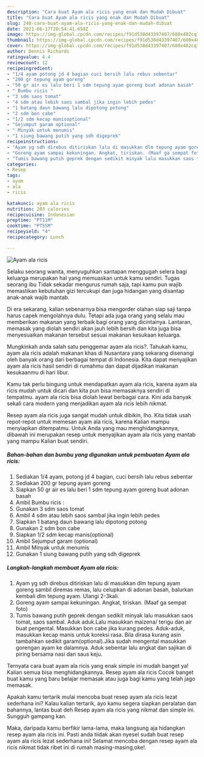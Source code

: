 ```yaml
---
description: "Cara buat Ayam ala ricis yang enak dan Mudah Dibuat"
title: "Cara buat Ayam ala ricis yang enak dan Mudah Dibuat"
slug: 248-cara-buat-ayam-ala-ricis-yang-enak-dan-mudah-dibuat
date: 2021-06-17T20:54:41.658Z
image: https://img-global.cpcdn.com/recipes/f91d538d43397407/680x482cq70/ayam-ala-ricis-foto-resep-utama.jpg
thumbnail: https://img-global.cpcdn.com/recipes/f91d538d43397407/680x482cq70/ayam-ala-ricis-foto-resep-utama.jpg
cover: https://img-global.cpcdn.com/recipes/f91d538d43397407/680x482cq70/ayam-ala-ricis-foto-resep-utama.jpg
author: Dennis Richards
ratingvalue: 4.4
reviewcount: 12
recipeingredient:
- "1/4 ayam potong jd 4 bagian cuci bersih lalu rebus sebentar"
- "200 gr tepung ayam goreng"
- "50 gr air es lalu beri 1 sdm tepung ayam goreng buat adonan basah"
- " Bumbu ricis "
- "3 sdm saos tomat"
- "4 sdm atau lebih saos sambal jika ingin lebih pedes"
- "1 batang daun bawang lalu dipotong potong"
- "2 sdm bon cabe"
- "1/2 sdm kecap manisoptional"
- "Sejumput garam optional"
- " Minyak untuk menumis"
- "1 siung bawang putih yang sdh digeprek"
recipeinstructions:
- "Ayam yg sdh direbus ditiriskan lalu di masukkan dlm tepung ayam goreng sambil diremas remas, lalu celupkan di adonan basah, balurkan kembali dlm tepung ayam. Ulangi 2-3kali."
- "Goreng ayam sampai kekuningan. Angkat, tiriskan. (Maaf ga sempat foto)"
- "Tumis bawang putih geprek dengan sedikit minyak lalu masukkan saos tomat, saos sambal. Aduk aduk.Lalu masukkan maizena/ terigu dan air buat pengental. Masukkan bon cabe jika kurang pedes. Aduk-aduk, masukkan kecap manis untuk koreksi rasa. Bila dirasa kurang asin tambahkan sedikit garam(optional).Jika sudah mengental masukkan gorengan ayam ke dalamnya. Aduk sebentar lalu angkat dan sajikan di piring bersama nasi dan saus keju."
categories:
- Resep
tags:
- ayam
- ala
- ricis

katakunci: ayam ala ricis 
nutrition: 203 calories
recipecuisine: Indonesian
preptime: "PT11M"
cooktime: "PT55M"
recipeyield: "4"
recipecategory: Lunch

---
```



![Ayam ala ricis](https://img-global.cpcdn.com/recipes/f91d538d43397407/680x482cq70/ayam-ala-ricis-foto-resep-utama.jpg)

Selaku seorang wanita, menyuguhkan santapan menggugah selera bagi keluarga merupakan hal yang memuaskan untuk kamu sendiri. Tugas seorang ibu Tidak sekadar mengurus rumah saja, tapi kamu pun wajib memastikan kebutuhan gizi tercukupi dan juga hidangan yang disantap anak-anak wajib mantab.

Di era  sekarang, kalian sebenarnya bisa mengorder olahan siap saji tanpa harus capek mengolahnya dulu. Tetapi ada juga orang yang selalu mau memberikan makanan yang terbaik bagi orang yang dicintainya. Lantaran, memasak yang diolah sendiri akan jauh lebih bersih dan kita juga bisa menyesuaikan makanan tersebut sesuai makanan kesukaan keluarga. 



Mungkinkah anda salah satu penggemar ayam ala ricis?. Tahukah kamu, ayam ala ricis adalah makanan khas di Nusantara yang sekarang disenangi oleh banyak orang dari berbagai tempat di Indonesia. Kita dapat menyajikan ayam ala ricis hasil sendiri di rumahmu dan dapat dijadikan makanan kesukaanmu di hari libur.

Kamu tak perlu bingung untuk mendapatkan ayam ala ricis, karena ayam ala ricis mudah untuk dicari dan kita pun bisa memasaknya sendiri di tempatmu. ayam ala ricis bisa diolah lewat berbagai cara. Kini ada banyak sekali cara modern yang menjadikan ayam ala ricis lebih nikmat.

Resep ayam ala ricis juga sangat mudah untuk dibikin, lho. Kita tidak usah repot-repot untuk memesan ayam ala ricis, karena Kalian mampu menyiapkan ditempatmu. Untuk Anda yang mau menghidangkannya, dibawah ini merupakan resep untuk menyajikan ayam ala ricis yang mantab yang mampu Kalian buat sendiri.

<!--inarticleads1-->

##### Bahan-bahan dan bumbu yang digunakan untuk pembuatan Ayam ala ricis:

1. Sediakan 1/4 ayam, potong jd 4 bagian, cuci bersih lalu rebus sebentar
1. Sediakan 200 gr tepung ayam goreng
1. Siapkan 50 gr air es lalu beri 1 sdm tepung ayam goreng buat adonan basah
1. Ambil  Bumbu ricis :
1. Gunakan 3 sdm saos tomat
1. Ambil 4 sdm atau lebih saos sambal jika ingin lebih pedes
1. Siapkan 1 batang daun bawang lalu dipotong potong
1. Gunakan 2 sdm bon cabe
1. Siapkan 1/2 sdm kecap manis(optional)
1. Ambil Sejumput garam (optional)
1. Ambil  Minyak untuk menumis
1. Gunakan 1 siung bawang putih yang sdh digeprek




<!--inarticleads2-->

##### Langkah-langkah membuat Ayam ala ricis:

1. Ayam yg sdh direbus ditiriskan lalu di masukkan dlm tepung ayam goreng sambil diremas remas, lalu celupkan di adonan basah, balurkan kembali dlm tepung ayam. Ulangi 2-3kali.
1. Goreng ayam sampai kekuningan. Angkat, tiriskan. (Maaf ga sempat foto)
1. Tumis bawang putih geprek dengan sedikit minyak lalu masukkan saos tomat, saos sambal. Aduk aduk.Lalu masukkan maizena/ terigu dan air buat pengental. Masukkan bon cabe jika kurang pedes. Aduk-aduk, masukkan kecap manis untuk koreksi rasa. Bila dirasa kurang asin tambahkan sedikit garam(optional).Jika sudah mengental masukkan gorengan ayam ke dalamnya. Aduk sebentar lalu angkat dan sajikan di piring bersama nasi dan saus keju.




Ternyata cara buat ayam ala ricis yang enak simple ini mudah banget ya! Kalian semua bisa menghidangkannya. Resep ayam ala ricis Cocok banget buat kamu yang baru belajar memasak atau juga bagi kamu yang telah jago memasak.

Apakah kamu tertarik mulai mencoba buat resep ayam ala ricis lezat sederhana ini? Kalau kalian tertarik, ayo kamu segera siapkan peralatan dan bahannya, lantas buat deh Resep ayam ala ricis yang nikmat dan simple ini. Sungguh gampang kan. 

Maka, daripada kamu berfikir lama-lama, maka langsung aja hidangkan resep ayam ala ricis ini. Pasti anda tiidak akan nyesel sudah buat resep ayam ala ricis lezat sederhana ini! Selamat mencoba dengan resep ayam ala ricis nikmat tidak ribet ini di rumah masing-masing,oke!.

